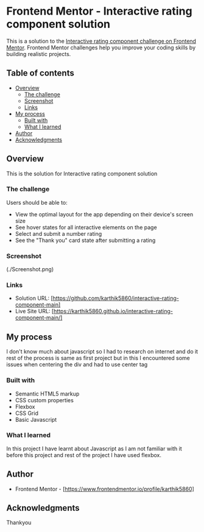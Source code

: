 # Frontend Mentor - Interactive rating component solution

This is a solution to the [Interactive rating component challenge on Frontend Mentor](https://www.frontendmentor.io/challenges/interactive-rating-component-koxpeBUmI). Frontend Mentor challenges help you improve your coding skills by building realistic projects. 

## Table of contents

- [Overview](#overview)
  - [The challenge](#the-challenge)
  - [Screenshot](#screenshot)
  - [Links](#links)
- [My process](#my-process)
  - [Built with](#built-with)
  - [What I learned](#what-i-learned)
- [Author](#author)
- [Acknowledgments](#acknowledgments)



## Overview
This is the solution for Interactive rating component solution

### The challenge

Users should be able to:

- View the optimal layout for the app depending on their device's screen size
- See hover states for all interactive elements on the page
- Select and submit a number rating
- See the "Thank you" card state after submitting a rating
### Screenshot

(./Screenshot.png)

### Links

- Solution URL: [https://github.com/karthik5860/interactive-rating-component-main]
- Live Site URL: [https://karthik5860.github.io/interactive-rating-component-main/]

## My process
I don't know much about javascript so I had to research on internet and do it rest of the process is same as first project but in this I encountered some issues when centering the div and had to use center tag
### Built with

- Semantic HTML5 markup
- CSS custom properties
- Flexbox
- CSS Grid
- Basic Javascript
### What I learned

In this project I have learnt about Javascript as I am not familiar with it before this project and rest of the project I have used flexbox.

## Author


- Frontend Mentor - [https://www.frontendmentor.io/profile/karthik5860]


## Acknowledgments



Thankyou
